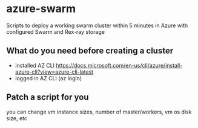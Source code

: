 # azure-swarm
Scripts to deploy a working swarm cluster within 5 minutes in Azure with configured Swarm and Rex-ray storage

## What do you need before creating a cluster

- installed AZ CLI https://docs.microsoft.com/en-us/cli/azure/install-azure-cli?view=azure-cli-latest
- logged in AZ CLI (az login)


## Patch a script for you

you can change vm instance sizes, number of master/workers, vm os disk size, etc

